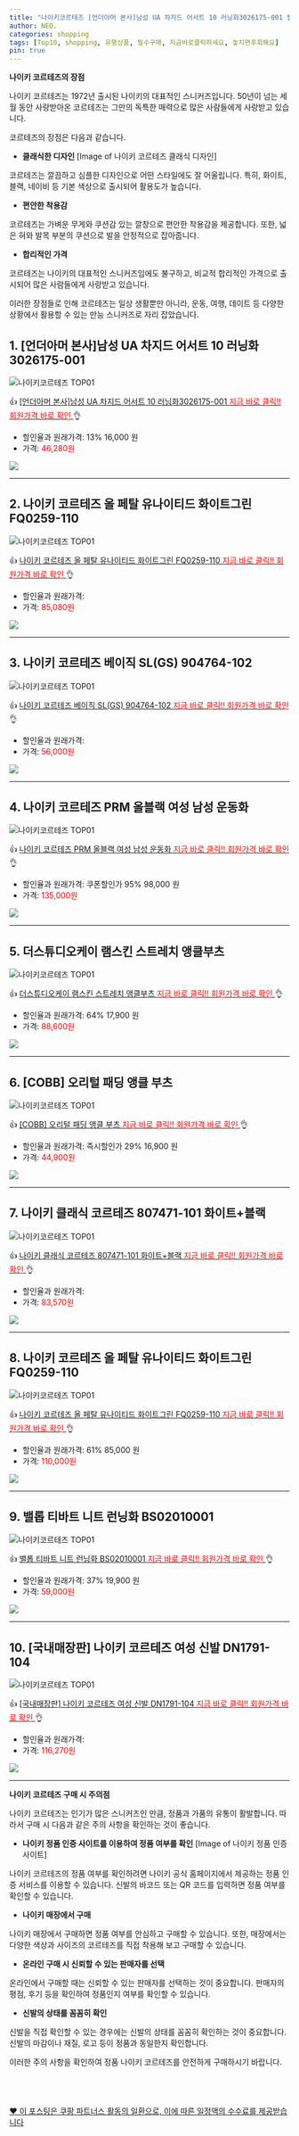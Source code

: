 ```yaml
---
title: "나이키코르테즈 [언더아머 본사]남성 UA 차지드 어서트 10 러닝화3026175-001 필수 필요 추천 제품 비교 최저 가격 비교 장점 구매 후기 구매평"
author: NEO.
categories: shopping
tags: [Top10, shopping, 유행상품, 필수구매, 지금바로클릭하세요, 놓치면후회해요]
pin: true
---
```

**나이키 코르테즈의 장점**

나이키 코르테즈는 1972년 출시된 나이키의 대표적인 스니커즈입니다. 50년이 넘는 세월 동안 사랑받아온 코르테즈는 그만의 독특한 매력으로 많은 사람들에게 사랑받고 있습니다.

코르테즈의 장점은 다음과 같습니다.

* **클래식한 디자인**
[Image of 나이키 코르테즈 클래식 디자인]

코르테즈는 깔끔하고 심플한 디자인으로 어떤 스타일에도 잘 어울립니다. 특히, 화이트, 블랙, 네이비 등 기본 색상으로 출시되어 활용도가 높습니다.

* **편안한 착용감**

코르테즈는 가벼운 무게와 쿠션감 있는 깔창으로 편안한 착용감을 제공합니다. 또한, 넓은 혀와 발목 부분의 쿠션으로 발을 안정적으로 잡아줍니다.

* **합리적인 가격**

코르테즈는 나이키의 대표적인 스니커즈임에도 불구하고, 비교적 합리적인 가격으로 출시되어 많은 사람들에게 사랑받고 있습니다.

이러한 장점들로 인해 코르테즈는 일상 생활뿐만 아니라, 운동, 여행, 데이트 등 다양한 상황에서 활용할 수 있는 만능 스니커즈로 자리 잡았습니다.

   

## 1. [언더아머 본사]남성 UA 차지드 어서트 10 러닝화3026175-001

![나이키코르테즈 TOP01](https://thumbnail9.coupangcdn.com/thumbnails/remote/490x490ex/image/vendor_inventory/99ab/00b953812485447a51ae7028811bd620b9189c388c3f6100d77b109863ac.jpg)


👍 [[언더아머 본사]남성 UA 차지드 어서트 10 러닝화3026175-001 <font color=red> 지금 바로 클릭!! 회원가격 바로 확인 </font> ](https://link.coupang.com/re/AFFSDP?lptag=AF3617701&subid=GithubCoopas&pageKey=7410327739&traceid=V0-153&itemId=19198837822&vendorItemId=86316243902) 👌 


- 할인율과 원래가격: 13%  16,000   원
- 가격: <span style='color:red'>46,280원</span>

[![](/discount_price.png)](https://link.coupang.com/re/AFFSDP?lptag=AF3617701&subid=GithubCoopas&pageKey=7410327739&traceid=V0-153&itemId=19198837822&vendorItemId=86316243902)

---


   

## 2. 나이키 코르테즈 올 페탈 유나이티드 화이트그린 FQ0259-110

![나이키코르테즈 TOP01](https://thumbnail8.coupangcdn.com/thumbnails/remote/490x490ex/image/vendor_inventory/378f/74e65b458c17216ba76bcb77954a6be95609d2dea625f1ba2e73a0980842.jpg)


👍 [나이키 코르테즈 올 페탈 유나이티드 화이트그린 FQ0259-110 <font color=red> 지금 바로 클릭!! 회원가격 바로 확인 </font> ](https://link.coupang.com/re/AFFSDP?lptag=AF3617701&subid=GithubCoopas&pageKey=7712660692&traceid=V0-153&itemId=20678249161&vendorItemId=87751205794) 👌 


- 할인율과 원래가격: 
- 가격: <span style='color:red'>85,080원</span>

[![](/discount_price.png)](https://link.coupang.com/re/AFFSDP?lptag=AF3617701&subid=GithubCoopas&pageKey=7712660692&traceid=V0-153&itemId=20678249161&vendorItemId=87751205794)

---


   

## 3. 나이키 코르테즈 베이직 SL(GS) 904764-102

![나이키코르테즈 TOP01](https://thumbnail9.coupangcdn.com/thumbnails/remote/490x490ex/image/vendor_inventory/5136/4ea75997923ce71300558310e36994d2a4c2cdf8dde921c6c0d8636041e6.jpg)


👍 [나이키 코르테즈 베이직 SL(GS) 904764-102 <font color=red> 지금 바로 클릭!! 회원가격 바로 확인 </font> ](https://link.coupang.com/re/AFFSDP?lptag=AF3617701&subid=GithubCoopas&pageKey=6940543405&traceid=V0-153&itemId=16828207995&vendorItemId=87402953176) 👌 


- 할인율과 원래가격: 
- 가격: <span style='color:red'>56,000원</span>

[![](/discount_price.png)](https://link.coupang.com/re/AFFSDP?lptag=AF3617701&subid=GithubCoopas&pageKey=6940543405&traceid=V0-153&itemId=16828207995&vendorItemId=87402953176)

---


   

## 4. 나이키 코르테즈 PRM 올블랙 여성 남성 운동화

![나이키코르테즈 TOP01](https://thumbnail6.coupangcdn.com/thumbnails/remote/490x490ex/image/vendor_inventory/c880/0f9124ced01252501a97e9fc86e27850b2cd2999e20c98d995a9258cf180.jpg)


👍 [나이키 코르테즈 PRM 올블랙 여성 남성 운동화 <font color=red> 지금 바로 클릭!! 회원가격 바로 확인 </font> ](https://link.coupang.com/re/AFFSDP?lptag=AF3617701&subid=GithubCoopas&pageKey=7445169417&traceid=V0-153&itemId=20785602728&vendorItemId=87855305640) 👌 


- 할인율과 원래가격: 쿠폰할인가 95%  98,000   원
- 가격: <span style='color:red'>135,000원</span>

[![](/discount_price.png)](https://link.coupang.com/re/AFFSDP?lptag=AF3617701&subid=GithubCoopas&pageKey=7445169417&traceid=V0-153&itemId=20785602728&vendorItemId=87855305640)

---


   

## 5. 더스튜디오케이 램스킨 스트레치 앵클부츠

![나이키코르테즈 TOP01](https://thumbnail8.coupangcdn.com/thumbnails/remote/490x490ex/image/vendor_inventory/594e/4fb9a0fab958533b132089bbb97dc888548c96516bd61fea456372b9cb25.jpeg)


👍 [더스튜디오케이 램스킨 스트레치 앵클부츠 <font color=red> 지금 바로 클릭!! 회원가격 바로 확인 </font> ](https://link.coupang.com/re/AFFSDP?lptag=AF3617701&subid=GithubCoopas&pageKey=7692723150&traceid=V0-153&itemId=20575904109&vendorItemId=87651116754) 👌 


- 할인율과 원래가격: 64%  17,900   원
- 가격: <span style='color:red'>88,600원</span>

[![](/discount_price.png)](https://link.coupang.com/re/AFFSDP?lptag=AF3617701&subid=GithubCoopas&pageKey=7692723150&traceid=V0-153&itemId=20575904109&vendorItemId=87651116754)

---


   

## 6. [COBB] 오리털 패딩 앵클 부츠

![나이키코르테즈 TOP01](https://thumbnail6.coupangcdn.com/thumbnails/remote/490x490ex/image/vendor_inventory/0e6d/adda9159665c741ab631b0a83af1548ccae095905e575426f65b3e6c86bc.jpg)


👍 [[COBB] 오리털 패딩 앵클 부츠 <font color=red> 지금 바로 클릭!! 회원가격 바로 확인 </font> ](https://link.coupang.com/re/AFFSDP?lptag=AF3617701&subid=GithubCoopas&pageKey=6197412548&traceid=V0-153&itemId=12274706497&vendorItemId=79545114427) 👌 


- 할인율과 원래가격: 즉시할인가 29%  16,900   원
- 가격: <span style='color:red'>44,900원</span>

[![](/discount_price.png)](https://link.coupang.com/re/AFFSDP?lptag=AF3617701&subid=GithubCoopas&pageKey=6197412548&traceid=V0-153&itemId=12274706497&vendorItemId=79545114427)

---


   

## 7. 나이키 클래식 코르테즈 807471-101 화이트+블랙

![나이키코르테즈 TOP01](https://thumbnail6.coupangcdn.com/thumbnails/remote/490x490ex/image/vendor_inventory/d960/ff4e538d00e2ef42cd989e73436b6e90cd5dc4b62f0646dc797e75c09691.png)


👍 [나이키 클래식 코르테즈 807471-101 화이트+블랙 <font color=red> 지금 바로 클릭!! 회원가격 바로 확인 </font> ](https://link.coupang.com/re/AFFSDP?lptag=AF3617701&subid=GithubCoopas&pageKey=7712510207&traceid=V0-153&itemId=20677504774&vendorItemId=87813782790) 👌 


- 할인율과 원래가격: 
- 가격: <span style='color:red'>83,570원</span>

[![](/discount_price.png)](https://link.coupang.com/re/AFFSDP?lptag=AF3617701&subid=GithubCoopas&pageKey=7712510207&traceid=V0-153&itemId=20677504774&vendorItemId=87813782790)

---


   

## 8. 나이키 코르테즈 올 페탈 유나이티드 화이트그린 FQ0259-110

![나이키코르테즈 TOP01](https://thumbnail6.coupangcdn.com/thumbnails/remote/490x490ex/image/vendor_inventory/0618/11db5cefe5fbfdbea92061cd44c69d883d3eb28259f87984deed65cd5ecd.jpg)


👍 [나이키 코르테즈 올 페탈 유나이티드 화이트그린 FQ0259-110 <font color=red> 지금 바로 클릭!! 회원가격 바로 확인 </font> ](https://link.coupang.com/re/AFFSDP?lptag=AF3617701&subid=GithubCoopas&pageKey=7486230426&traceid=V0-153&itemId=19566637405&vendorItemId=87632120404) 👌 


- 할인율과 원래가격: 61%  85,000   원
- 가격: <span style='color:red'>110,000원</span>

[![](/discount_price.png)](https://link.coupang.com/re/AFFSDP?lptag=AF3617701&subid=GithubCoopas&pageKey=7486230426&traceid=V0-153&itemId=19566637405&vendorItemId=87632120404)

---


   

## 9. 밸롭 티바트 니트 런닝화 BS02010001

![나이키코르테즈 TOP01](https://thumbnail9.coupangcdn.com/thumbnails/remote/490x490ex/image/retail/images/855887601743365-d6af64ef-fc9c-416e-a10b-65ec6fbaa960.jpg)


👍 [밸롭 티바트 니트 런닝화 BS02010001 <font color=red> 지금 바로 클릭!! 회원가격 바로 확인 </font> ](https://link.coupang.com/re/AFFSDP?lptag=AF3617701&subid=GithubCoopas&pageKey=1987199303&traceid=V0-153&itemId=3381211084&vendorItemId=71367870471) 👌 


- 할인율과 원래가격: 37%  19,900   원
- 가격: <span style='color:red'>59,000원</span>

[![](/discount_price.png)](https://link.coupang.com/re/AFFSDP?lptag=AF3617701&subid=GithubCoopas&pageKey=1987199303&traceid=V0-153&itemId=3381211084&vendorItemId=71367870471)

---


   

## 10. [국내매장판] 나이키 코르테즈 여성 신발 DN1791-104

![나이키코르테즈 TOP01](https://thumbnail6.coupangcdn.com/thumbnails/remote/490x490ex/image/vendor_inventory/983b/772224a8b6a7498f7267f2f1092ae6e854c27b789771a4b8e5a3abe5ae8c.jpg)


👍 [[국내매장판] 나이키 코르테즈 여성 신발 DN1791-104 <font color=red> 지금 바로 클릭!! 회원가격 바로 확인 </font> ](https://link.coupang.com/re/AFFSDP?lptag=AF3617701&subid=GithubCoopas&pageKey=7611108394&traceid=V0-153&itemId=20157785153&vendorItemId=87852956290) 👌 


- 할인율과 원래가격: 
- 가격: <span style='color:red'>116,270원</span>

[![](/discount_price.png)](https://link.coupang.com/re/AFFSDP?lptag=AF3617701&subid=GithubCoopas&pageKey=7611108394&traceid=V0-153&itemId=20157785153&vendorItemId=87852956290)

---
**나이키 코르테즈 구매 시 주의점**

나이키 코르테즈는 인기가 많은 스니커즈인 만큼, 정품과 가품의 유통이 활발합니다. 따라서 구매 시 다음과 같은 주의 사항을 확인하는 것이 좋습니다.

* **나이키 정품 인증 사이트를 이용하여 정품 여부를 확인**
[Image of 나이키 정품 인증 사이트]

나이키 코르테즈의 정품 여부를 확인하려면 나이키 공식 홈페이지에서 제공하는 정품 인증 서비스를 이용할 수 있습니다. 신발의 바코드 또는 QR 코드를 입력하면 정품 여부를 확인할 수 있습니다.

* **나이키 매장에서 구매**

나이키 매장에서 구매하면 정품 여부를 안심하고 구매할 수 있습니다. 또한, 매장에서는 다양한 색상과 사이즈의 코르테즈를 직접 착용해 보고 구매할 수 있습니다.

* **온라인 구매 시 신뢰할 수 있는 판매자를 선택**

온라인에서 구매할 때는 신뢰할 수 있는 판매자를 선택하는 것이 중요합니다. 판매자의 평점, 후기 등을 확인하여 정품인지 여부를 확인할 수 있습니다.

* **신발의 상태를 꼼꼼히 확인**

신발을 직접 확인할 수 있는 경우에는 신발의 상태를 꼼꼼히 확인하는 것이 중요합니다. 신발의 마감이나 재질, 로고 등이 정품과 동일한지 확인합니다.

이러한 주의 사항을 확인하여 정품 나이키 코르테즈를 안전하게 구매하시기 바랍니다.<br><br><br><br><br> [ ❤  이 포스팅은 쿠팡 파트너스 활동의 일환으로, 이에 따른 일정액의 수수료를 제공받습니다](https://link.coupang.com/a/bcEFyh)